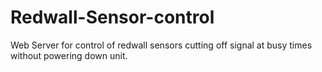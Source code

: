 Redwall-Sensor-control
======================

Web Server for control of redwall sensors cutting off signal at busy times without powering down unit.


